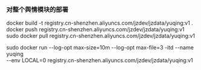 ### 对整个舆情模块的部署
docker build -t registry.cn-shenzhen.aliyuncs.com/jzdev/jzdata/yuqing:v1 .
docker push registry.cn-shenzhen.aliyuncs.com/jzdev/jzdata/yuqing:v1
sudo docker pull registry.cn-shenzhen.aliyuncs.com/jzdev/jzdata/yuqing:v1

sudo docker run --log-opt max-size=10m --log-opt max-file=3 -itd --name yuqing \
--env LOCAL=0 registry.cn-shenzhen.aliyuncs.com/jzdev/jzdata/yuqing:v1 

